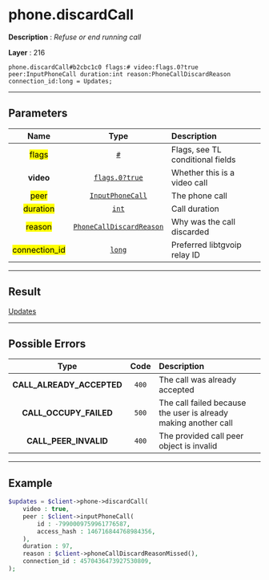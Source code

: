 # phone.discardCall

**Description** : *Refuse or end running call*

**Layer** : 216

```tl
phone.discardCall#b2cbc1c0 flags:# video:flags.0?true peer:InputPhoneCall duration:int reason:PhoneCallDiscardReason connection_id:long = Updates;
```

---

## Parameters

| Name | Type | Description |
| :---: | :---: | :--- |
| <mark>flags</mark> | [`#`](type/#) | Flags, see TL conditional fields |
| **video** | [`flags.0?true`](type/true) | Whether this is a video call |
| <mark>peer</mark> | [`InputPhoneCall`](type/InputPhoneCall) | The phone call |
| <mark>duration</mark> | [`int`](type/int) | Call duration |
| <mark>reason</mark> | [`PhoneCallDiscardReason`](type/PhoneCallDiscardReason) | Why was the call discarded |
| <mark>connection_id</mark> | [`long`](type/long) | Preferred libtgvoip relay ID |

---

## Result

[Updates](type/Updates)

---

## Possible Errors

| Type | Code | Description |
| :---: | :---: | :--- |
| **CALL_ALREADY_ACCEPTED** | `400` | The call was already accepted |
| **CALL_OCCUPY_FAILED** | `500` | The call failed because the user is already making another call |
| **CALL_PEER_INVALID** | `400` | The provided call peer object is invalid |

---

## Example

```php
$updates = $client->phone->discardCall(
	video : true,
	peer : $client->inputPhoneCall(
		id : -7990009759961776587,
		access_hash : 146716844768984356,
	),
	duration : 97,
	reason : $client->phoneCallDiscardReasonMissed(),
	connection_id : 4570436473927530809,
);
```